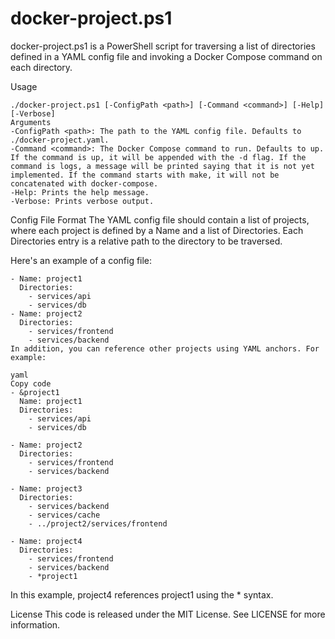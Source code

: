 # docker-project.ps1
docker-project.ps1 is a PowerShell script for traversing a list of directories defined in a YAML config file and invoking a Docker Compose command on each directory.

Usage
```
./docker-project.ps1 [-ConfigPath <path>] [-Command <command>] [-Help] [-Verbose]
Arguments
-ConfigPath <path>: The path to the YAML config file. Defaults to ./docker-project.yaml.
-Command <command>: The Docker Compose command to run. Defaults to up. If the command is up, it will be appended with the -d flag. If the command is logs, a message will be printed saying that it is not yet implemented. If the command starts with make, it will not be concatenated with docker-compose.
-Help: Prints the help message.
-Verbose: Prints verbose output.
```

Config File Format
The YAML config file should contain a list of projects, where each project is defined by a Name and a list of Directories. Each Directories entry is a relative path to the directory to be traversed.

Here's an example of a config file:

```
- Name: project1
  Directories:
    - services/api
    - services/db
- Name: project2
  Directories:
    - services/frontend
    - services/backend
In addition, you can reference other projects using YAML anchors. For example:

yaml
Copy code
- &project1
  Name: project1
  Directories:
    - services/api
    - services/db

- Name: project2
  Directories:
    - services/frontend
    - services/backend

- Name: project3
  Directories:
    - services/backend
    - services/cache
    - ../project2/services/frontend

- Name: project4
  Directories:
    - services/frontend
    - services/backend
    - *project1
```
In this example, project4 references project1 using the * syntax.

License
This code is released under the MIT License. See LICENSE for more information.
